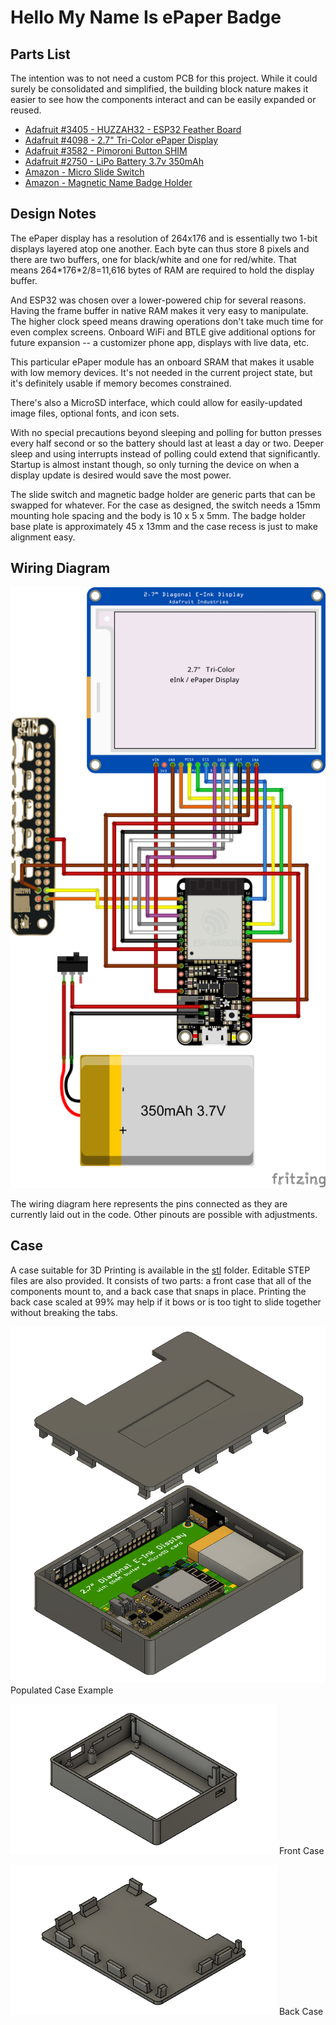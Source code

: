 # Hello My Name Is ePaper Badge

## Parts List
The intention was to not need a custom PCB for this project.  While it could surely be consolidated and simplified, the building block nature makes it easier to see how the components interact and can be easily expanded or reused.

* [Adafruit #3405 - HUZZAH32 - ESP32 Feather Board](https://www.adafruit.com/product/3405)
* [Adafruit #4098 - 2.7" Tri-Color ePaper Display](https://www.adafruit.com/product/4098)
* [Adafruit #3582 - Pimoroni Button SHIM](https://www.adafruit.com/product/3582)
* [Adafruit #2750 - LiPo Battery 3.7v 350mAh](https://www.adafruit.com/product/2750)
* [Amazon - Micro Slide Switch](https://smile.amazon.com/gp/product/B08H59VFR1/)
* [Amazon - Magnetic Name Badge Holder](https://smile.amazon.com/gp/product/B07DJTPWP4/)

## Design Notes

The ePaper display has a resolution of 264x176 and is essentially two 1-bit displays layered atop one another.  Each byte can thus store 8 pixels and there are two buffers, one for black/white and one for red/white.  That means 264\*176\*2/8=11,616 bytes of RAM are required to hold the display buffer.

And ESP32 was chosen over a lower-powered chip for several reasons.  Having the frame buffer in native RAM makes it very easy to manipulate.  The higher clock speed means drawing operations don't take much time for even complex screens.  Onboard WiFi and BTLE give additional options for future expansion -- a customizer phone app, displays with live data, etc.

This particular ePaper module has an onboard SRAM that makes it usable with low memory devices.  It's not needed in the current project state, but it's definitely usable if memory becomes constrained.

There's also a MicroSD interface, which could allow for easily-updated image files, optional fonts, and icon sets.

With no special precautions beyond sleeping and polling for button presses every half second or so the battery should last at least a day or two.  Deeper sleep and using interrupts instead of polling could extend that significantly.  Startup is almost instant though, so only turning the device on when a display update is desired would save the most power.

The slide switch and magnetic badge holder are generic parts that can be swapped for whatever.  For the case as designed, the switch needs a 15mm mounting hole spacing and the body is 10 x 5 x 5mm.  The badge holder base plate is approximately 45 x 13mm and the case recess is just to make alignment easy.

## Wiring Diagram

![Wiring Diagram](doc/wiring.png)

The wiring diagram here represents the pins connected as they are currently laid out in the code.  Other pinouts are possible with adjustments.

## Case

A case suitable for 3D Printing is available in the [stl](stl) folder.  Editable STEP files are also provided.  It consists of two parts: a front case that all of the components mount to, and a back case that snaps in place.  Printing the back case scaled at 99% may help if it bows or is too tight to slide together without breaking the tabs.

![Populated Case](doc/populated-case.png)
Populated Case Example

![Front Case](doc/front-case.png)
Front Case

![Back Case](doc/back-case.png)
Back Case

